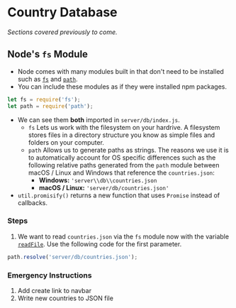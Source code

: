 # Country Database

_Sections covered previously to come._


## Node's `fs` Module

- Node comes with many modules built in that don't need to be installed such as [`fs`](https://nodejs.org/api/fs.html) and [`path`](https://nodejs.org/api/path.html).
- You can include these modules as if they were installed npm packages.

```js
let fs = require('fs');
let path = require('path');
```

- We can see them **both** imported in `server/db/index.js`.
	- `fs` Lets us work with the filesystem on your hardrive. A filesystem stores files in a directory structure you know as simple files and folders on your computer.
	- `path` Allows us to generate paths as strings. The reasons we use it is to automatically account for OS specific differences such as the following relative paths generated from the `path` module between macOS / Linux and Windows that reference the `countries.json`:
		- **Windows:** `'server\\db\\countries.json`
		- **macOS / Linux:** `'server/db/countries.json'`
- `util.promisify()` returns a new function that uses `Promise` instead of callbacks.

### Steps

1. We want to read `countries.json` via the `fs` module now with the variable [`readFile`](https://nodejs.org/api/fs.html#fs_fs_readfile_path_options_callback). Use the following code for the first parameter.

```js
path.resolve('server/db/countries.json');
```



### Emergency Instructions

1. Add create link to navbar
1. Write new countries to JSON file
